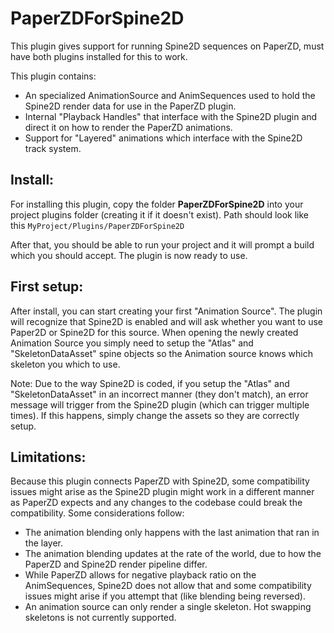 # PaperZDForSpine2D

This plugin gives support for running Spine2D sequences on PaperZD, must have both plugins installed for this to work.

This plugin contains:
- An specialized AnimationSource and AnimSequences used to hold the Spine2D render data for use in the PaperZD plugin.
- Internal "Playback Handles" that interface with the Spine2D plugin and direct it on how to render the PaperZD animations.
- Support for "Layered" animations which interface with the Spine2D track system.

Install:
--------

For installing this plugin, copy the folder **PaperZDForSpine2D** into your project plugins folder (creating it if it doesn't exist).
Path should look like this
`MyProject/Plugins/PaperZDForSpine2D`

After that, you should be able to run your project and it will prompt a build which you should accept.
The plugin is now ready to use.

First setup:
--------

After install, you can start creating your first "Animation Source". The plugin will recognize that Spine2D is enabled and will ask whether you want to use Paper2D or Spine2D for this source. 
When opening the newly created Animation Source you simply need to setup the "Atlas" and "SkeletonDataAsset" spine objects so the Animation source knows which skeleton you which to use.

Note: Due to the way Spine2D is coded, if you setup the "Atlas" and "SkeletonDataAsset" in an incorrect manner (they don't match), an error message will trigger from the Spine2D plugin (which can trigger multiple times). If this happens, simply change the assets so they are correctly setup.

Limitations:
--------

Because this plugin connects PaperZD with Spine2D, some compatibility issues might arise as the Spine2D plugin might work in a different manner as PaperZD expects and any changes to the codebase could break the compatibility. 
Some considerations follow:

- The animation blending only happens with the last animation that ran in the layer.
- The animation blending updates at the rate of the world, due to how the PaperZD and Spine2D render pipeline differ.
- While PaperZD allows for negative playback ratio on the AnimSequences, Spine2D does not allow that and some compatibility issues might arise if you attempt that (like blending being reversed).
- An animation source can only render a single skeleton. Hot swapping skeletons is not currently supported.